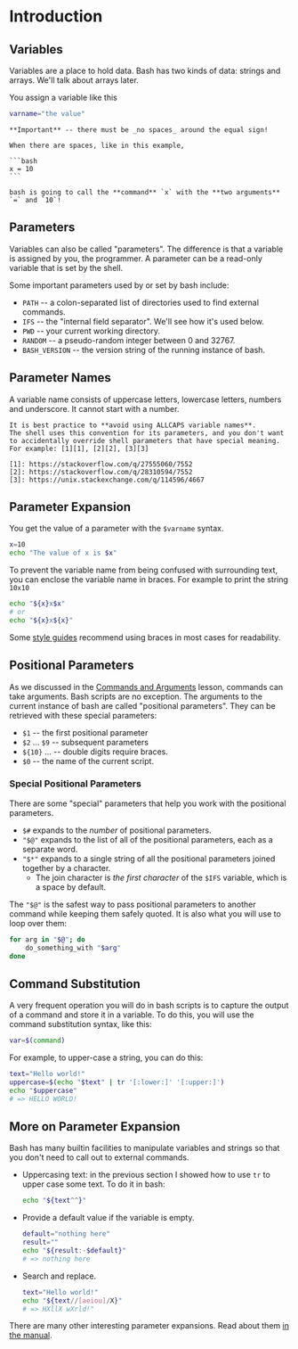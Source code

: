# Introduction

## Variables

Variables are a place to hold data.
Bash has two kinds of data: strings and arrays.
We'll talk about arrays later.

You assign a variable like this
```bash
varname="the value"
```

~~~~exercism/note
**Important** -- there must be _no spaces_ around the equal sign!

When there are spaces, like in this example,

```bash
x = 10
```

bash is going to call the **command** `x` with the **two arguments** `=` and `10`!
~~~~

## Parameters

Variables can also be called "parameters".
The difference is that a variable is assigned by you, the programmer.
A parameter can be a read-only variable that is set by the shell.

Some important parameters used by or set by bash include:

* `PATH` -- a colon-separated list of directories used to find external commands.
* `IFS` -- the "internal field separator". We'll see how it's used below.
* `PWD` -- your current working directory.
* `RANDOM` -- a pseudo-random integer between 0 and 32767.
* `BASH_VERSION` -- the version string of the running instance of bash.

## Parameter Names

A variable name consists of uppercase letters, lowercase letters, numbers and underscore.
It cannot start with a number.

~~~~exercism/caution
It is best practice to **avoid using ALLCAPS variable names**.
The shell uses this convention for its parameters, and you don't want to accidentally override shell parameters that have special meaning.
For example: [1][1], [2][2], [3][3]

[1]: https://stackoverflow.com/q/27555060/7552
[2]: https://stackoverflow.com/q/28310594/7552
[3]: https://unix.stackexchange.com/q/114596/4667
~~~~

## Parameter Expansion

You get the value of a parameter with the `$varname` syntax.

```bash
x=10
echo "The value of x is $x"
```

To prevent the variable name from being confused with surrounding text, you can enclose the variable name in braces.
For example to print the string `10x10`

```bash
echo "${x}x$x"
# or
echo "${x}x${x}"
```

Some [style guides][google-style-guide] recommend using braces in most cases for readability.

## Positional Parameters

As we discussed in the [Commands and Arguments][cmds-args] lesson, commands can take arguments.
Bash scripts are no exception.
The arguments to the current instance of bash are called "positional parameters".
They can be retrieved with these special parameters:

* `$1` -- the first positional parameter
* `$2` ... `$9` -- subsequent parameters
* `${10}` ... -- double digits require braces.
* `$0` -- the name of the current script.

### Special Positional Parameters

There are some "special" parameters that help you work with the positional parameters.

* `$#` expands to the _number_ of positional parameters.
* `"$@"` expands to the list of all of the positional parameters, each as a separate word.
* `"$*"` expands to a single string of all the positional parameters joined together by a character.
  * The join character is _the first character_ of the `$IFS` variable, which is a space by default.

The `"$@"` is the safest way to pass positional parameters to another command while keeping them safely quoted.
It is also what you will use to loop over them:

```bash
for arg in "$@"; do
    do_something_with "$arg"
done
```

## Command Substitution

A very frequent operation you will do in bash scripts is to capture the output of a command and store it in a variable.
To do this, you will use the command substitution syntax, like this:

```bash
var=$(command)
```

For example, to upper-case a string, you can do this:

```bash
text="Hello world!"
uppercase=$(echo "$text" | tr '[:lower:]' '[:upper:]')
echo "$uppercase"
# => HELLO WORLD!
```

## More on Parameter Expansion

Bash has many builtin facilities to manipulate variables and strings so that you don't need to call out to external commands.

* Uppercasing text: in the previous section I showed how to use `tr` to upper case some text. To do it in bash:

  ```bash
  echo "${text^^}"
  ```

* Provide a default value if the variable is empty.

  ```bash
  default="nothing here"
  result=""
  echo "${result:-$default}"
  # => nothing here
  ```

* Search and replace.

  ```bash
  text="Hello world!"
  echo "${text//[aeiou]/X}"
  # => HXllX wXrld!"
  ```

There are many other interesting parameter expansions. 
Read about them [in the manual][param-exp].


[google-style-guide]: https://google.github.io/styleguide/shellguide.html
[cmds-args]: https://exercism.org/tracks/bash/concepts/commands-and-arguments
[param-exp]: https://www.gnu.org/software/bash/manual/bash.html#Shell-Parameter-Expansion
